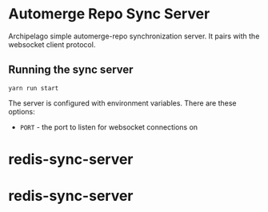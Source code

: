 # Automerge Repo Sync Server

Archipelago simple automerge-repo synchronization server. It pairs with the websocket client protocol.

## Running the sync server

`yarn run start`

The server is configured with environment variables. There are these options:

- `PORT` - the port to listen for websocket connections on
# redis-sync-server
# redis-sync-server
